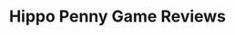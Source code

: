 ---
title: Hippo Penny Game Reviews
layout: scoredetail
permalink: /meta-score/orcs-must-die-3
header:
  teaser: /assets/images/orcs-must-die-3.jpg
  video:
    id: yjThOb2bkAQ
    provider: youtube
---